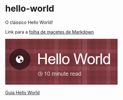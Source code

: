# hello-world
O clássico Hello World!

Link para a [folha de macetes de Markdown](https://github.com/adam-p/markdown-here/wiki/Markdown-Cheatsheet)


![Logo do Guia Hello World](https://github.com/claramatias/hello-world/blob/Edi%C3%A7%C3%B5es-no-readme/Hello%20Word%20Guide.PNG "Guia Hello World")

[Guia Hello World](https://guides.github.com/activities/hello-world/)
